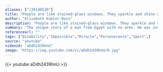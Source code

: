 ```yaml
---
aliases: ["/20140520"]
title: "People are like stained-glass windows. They sparkle and shine when the sun is out, but when the darkness sets in, their true beauty is revealed only if there is a light from within."
author: "Elisabeth Kubler-Ross"
description: "People are like stained-glass windows. They sparkle and shine when the sun is out, but when the darkness sets in, their true beauty is revealed only if there is a light from within. - Elisabeth Kubler-Ross quotes from GetInspired365.com"
summary: "The unique story of a man from Egypt with no arms. He was invited as an honour guest of the ITTF President Adham Sharara to visit and enjoy the ZEN-NOH 2014 World Team Table Tennis Championships in Tokyo, Japan."
referenceurl: ""
tags: ["Disability","Impossible","Miracle","Perseverance","Sport",]
source: "youtube"
videoid: "aDdh2439hnU"
image: "https://img.youtube.com/vi/aDdh2439hnU/0.jpg"
---
```


{{< youtube aDdh2439hnU >}}
